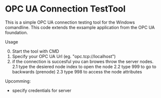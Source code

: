 # OPC UA Connection TestTool
This is a simple OPC UA connection testing tool for the Windows comandline.
This code extends the exsample application from the OPC UA foundation.

Usage

0. Start the tool with CMD
1. Specify your OPC UA Url (eg. "opc.tcp://localhost")
2. if the connection is succesful you can browes throw the server nodes.
  2.1 type the desiered node index to open the node
  2.2 type 999 to go to backwards (prenode)
  2.3 type 998 to access the node attributes

Upcomming:

- specify credentials for server
